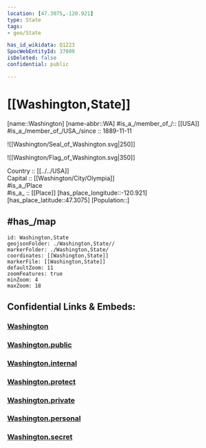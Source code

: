 ```yaml
---
location: [47.3075,-120.921] 
type: State
tags:
- geo/State

has_id_wikidata: Q1223 
SpocWebEntityId: 37009
isDeleted: false
confidential: public

---
```


# [[Washington,State]] 

[name::Washington] 
[name-abbr::WA] 
#is_a_/member_of_/:: [[USA]]
#is_a_/member_of_/USA_/since :: 1889-11-11 


![[Washington/Seal_of_Washington.svg|250]] 

![[Washington/Flag_of_Washington.svg|350]] 


Country :: [[../../USA]]  
Capital :: [[Washington/City/Olympia]]  
#is_a_/Place  
#is_a_ :: [[Place]] 
[has_place_longitude::-120.921] 
[has_place_latitude::47.3075] 
[Population::] 

## #has_/map 

```leaflet
id: Washington,State
geojsonFolder: ./Washington,State//
markerFolder: ./Washington,State/
coordinates: [[Washington,State]] 
markerFile: [[Washington,State]] 
defaultZoom: 11 
zoomFeatures: true 
minZoom: 4 
maxZoom: 18
```


## Confidential Links & Embeds: 

### [Washington](/_Standards/Earth/Continent/America~North/USA/USA~Pacific/Washington.md) 

### [Washington.public](/_public/Earth/Continent/America~North/USA/USA~Pacific/Washington.public.md) 

### [Washington.internal](/_internal/Earth/Continent/America~North/USA/USA~Pacific/Washington.internal.md) 

### [Washington.protect](/_protect/Earth/Continent/America~North/USA/USA~Pacific/Washington.protect.md) 

### [Washington.private](/_private/Earth/Continent/America~North/USA/USA~Pacific/Washington.private.md) 

### [Washington.personal](/_personal/Earth/Continent/America~North/USA/USA~Pacific/Washington.personal.md) 

### [Washington.secret](/_secret/Earth/Continent/America~North/USA/USA~Pacific/Washington.secret.md)

